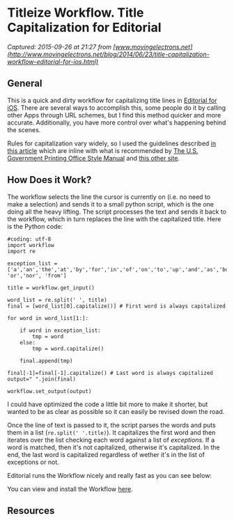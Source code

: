 # Titleize Workflow. Title Capitalization for Editorial

_Captured: 2015-09-26 at 21:27 from [www.movingelectrons.net](http://www.movingelectrons.net/blog/2014/06/23/title-capitalization-workflow-editorial-for-ios.html)_

## General

This is a quick and dirty workflow for capitalizing title lines in [Editorial for iOS](https://itunes.apple.com/us/app/editorial/id673907758?mt=8&uo=4&at=11lqkH). There are several ways to accomplish this, some people do it by calling other Apps through URL schemes, but I find this method quicker and more accurate. Additionally, you have more control over what's happening behind the scenes.

Rules for capitalization vary widely, so I used the guidelines described [in this article](http://grammar.yourdictionary.com/capitalization/rules-for-capitalization-in-titles.html) which are inline with what is recommended by [The U.S. Government Printing Office Style Manual](http://www.gpo.gov/fdsys/search/pagedetails.action?granuleId=&packageId=GPO-STYLEMANUAL-2008&fromBrowse=true) and [this other site](http://titlecapitalization.com/#).

## How Does it Work?

The workflow selects the line the cursor is currently on (i.e. no need to make a selection) and sends it to a small python script, which is the one doing all the heavy lifting. The script processes the text and sends it back to the workflow, which in turn replaces the line with the capitalized title. Here is the Python code:
    
    
    #coding: utf-8
    import workflow
    import re
    
    exception_list = ['a','an','the','at','by','for','in','of','on','to','up','and','as','but','it', 'or','nor', 'from']
    
    title = workflow.get_input()
    
    word_list = re.split(' ', title)
    final = [word_list[0].capitalize()] # First word is always capitalized
    
    for word in word_list[1:]:
    
        if word in exception_list:
            tmp = word
        else:
            tmp = word.capitalize()
    
        final.append(tmp)
    
    final[-1]=final[-1].capitalize() # Last word is always capitalized
    output=" ".join(final)
    
    workflow.set_output(output)
    

I could have optimized the code a little bit more to make it shorter, but wanted to be as clear as possible so it can easily be revised down the road.

Once the line of text is passed to it, the script parses the words and puts them in a list (`re.split(' '.title)`). It capitalizes the first word and then iterates over the list checking each word against a list of _exceptions_. If a word is matched, then it's not capitalized, otherwise it's capitalized. In the end, the last word is capitalized regardless of wether it's in the list of exceptions or not.

Editorial runs the Workflow nicely and really fast as you can see below:

You can view and install the Workflow [here](http://www.editorial-workflows.com/workflow/6282806338519040/Ftd5tmiLYfw).

## Resources

